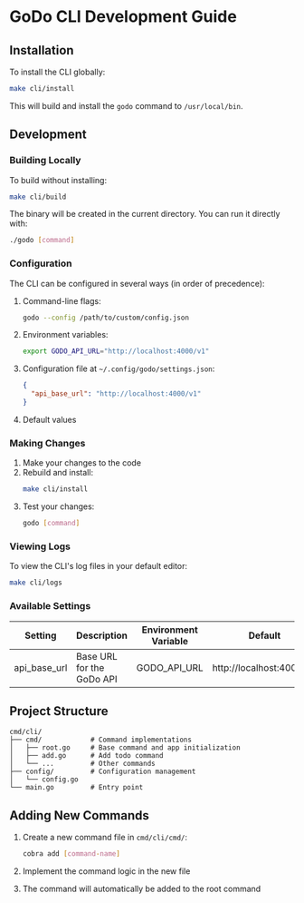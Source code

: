 # GoDo CLI Development Guide

## Installation

To install the CLI globally:

```bash
make cli/install
```

This will build and install the `godo` command to `/usr/local/bin`.

## Development

### Building Locally

To build without installing:

```bash
make cli/build
```

The binary will be created in the current directory. You can run it directly with:

```bash
./godo [command]
```

### Configuration

The CLI can be configured in several ways (in order of precedence):

1. Command-line flags:

   ```bash
   godo --config /path/to/custom/config.json
   ```

2. Environment variables:

   ```bash
   export GODO_API_URL="http://localhost:4000/v1"
   ```

3. Configuration file at `~/.config/godo/settings.json`:

   ```json
   {
     "api_base_url": "http://localhost:4000/v1"
   }
   ```

4. Default values

### Making Changes

1. Make your changes to the code
2. Rebuild and install:
   ```bash
   make cli/install
   ```
3. Test your changes:
   ```bash
   godo [command]
   ```

### Viewing Logs

To view the CLI's log files in your default editor:

```bash
make cli/logs
```

### Available Settings

| Setting      | Description               | Environment Variable | Default                  |
| ------------ | ------------------------- | -------------------- | ------------------------ |
| api_base_url | Base URL for the GoDo API | GODO_API_URL         | http://localhost:4000/v1 |

## Project Structure

```
cmd/cli/
├── cmd/            # Command implementations
│   ├── root.go     # Base command and app initialization
│   ├── add.go      # Add todo command
│   └── ...         # Other commands
├── config/         # Configuration management
│   └── config.go
└── main.go         # Entry point
```

## Adding New Commands

1. Create a new command file in `cmd/cli/cmd/`:

   ```bash
   cobra add [command-name]
   ```

2. Implement the command logic in the new file
3. The command will automatically be added to the root command
